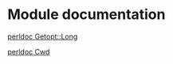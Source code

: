 # Module documentation


[perldoc Getopt::Long](https://metacpan.org/pod/Getopt::Long)

[perldoc Cwd](https://metacpan.org/pod/Cwd)


